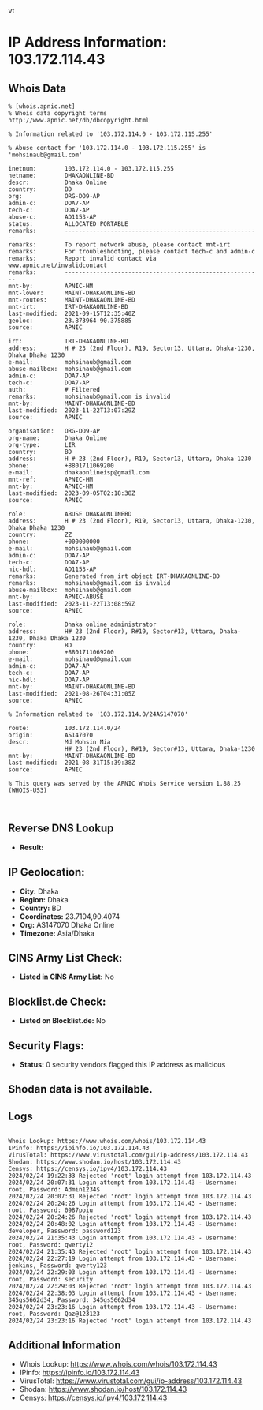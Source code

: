 vt
# IP Address Information: 103.172.114.43

## Whois Data
```
% [whois.apnic.net]
% Whois data copyright terms    http://www.apnic.net/db/dbcopyright.html

% Information related to '103.172.114.0 - 103.172.115.255'

% Abuse contact for '103.172.114.0 - 103.172.115.255' is 'mohsinaub@gmail.com'

inetnum:        103.172.114.0 - 103.172.115.255
netname:        DHAKAONLINE-BD
descr:          Dhaka Online
country:        BD
org:            ORG-DO9-AP
admin-c:        DOA7-AP
tech-c:         DOA7-AP
abuse-c:        AD1153-AP
status:         ALLOCATED PORTABLE
remarks:        --------------------------------------------------------
remarks:        To report network abuse, please contact mnt-irt
remarks:        For troubleshooting, please contact tech-c and admin-c
remarks:        Report invalid contact via www.apnic.net/invalidcontact
remarks:        --------------------------------------------------------
mnt-by:         APNIC-HM
mnt-lower:      MAINT-DHAKAONLINE-BD
mnt-routes:     MAINT-DHAKAONLINE-BD
mnt-irt:        IRT-DHAKAONLINE-BD
last-modified:  2021-09-15T12:35:40Z
geoloc:         23.873964 90.375885
source:         APNIC

irt:            IRT-DHAKAONLINE-BD
address:        H # 23 (2nd Floor), R19, Sector13, Uttara, Dhaka-1230, Dhaka Dhaka 1230
e-mail:         mohsinaub@gmail.com
abuse-mailbox:  mohsinaub@gmail.com
admin-c:        DOA7-AP
tech-c:         DOA7-AP
auth:           # Filtered
remarks:        mohsinaub@gmail.com is invalid
mnt-by:         MAINT-DHAKAONLINE-BD
last-modified:  2023-11-22T13:07:29Z
source:         APNIC

organisation:   ORG-DO9-AP
org-name:       Dhaka Online
org-type:       LIR
country:        BD
address:        H # 23 (2nd Floor), R19, Sector13, Uttara, Dhaka-1230
phone:          +8801711069200
e-mail:         dhakaonlineisp@gmail.com
mnt-ref:        APNIC-HM
mnt-by:         APNIC-HM
last-modified:  2023-09-05T02:18:38Z
source:         APNIC

role:           ABUSE DHAKAONLINEBD
address:        H # 23 (2nd Floor), R19, Sector13, Uttara, Dhaka-1230, Dhaka Dhaka 1230
country:        ZZ
phone:          +000000000
e-mail:         mohsinaub@gmail.com
admin-c:        DOA7-AP
tech-c:         DOA7-AP
nic-hdl:        AD1153-AP
remarks:        Generated from irt object IRT-DHAKAONLINE-BD
remarks:        mohsinaub@gmail.com is invalid
abuse-mailbox:  mohsinaub@gmail.com
mnt-by:         APNIC-ABUSE
last-modified:  2023-11-22T13:08:59Z
source:         APNIC

role:           Dhaka online administrator
address:        H# 23 (2nd Floor), R#19, Sector#13, Uttara, Dhaka-1230, Dhaka Dhaka 1230
country:        BD
phone:          +8801711069200
e-mail:         mohsinaud@gmail.com
admin-c:        DOA7-AP
tech-c:         DOA7-AP
nic-hdl:        DOA7-AP
mnt-by:         MAINT-DHAKAONLINE-BD
last-modified:  2021-08-26T04:31:05Z
source:         APNIC

% Information related to '103.172.114.0/24AS147070'

route:          103.172.114.0/24
origin:         AS147070
descr:          Md Mohsin Mia
                H# 23 (2nd Floor), R#19, Sector#13, Uttara, Dhaka-1230
mnt-by:         MAINT-DHAKAONLINE-BD
last-modified:  2021-08-31T15:39:38Z
source:         APNIC

% This query was served by the APNIC Whois Service version 1.88.25 (WHOIS-US3)



```
## Reverse DNS Lookup
- **Result:** 

## IP Geolocation:
- **City:** Dhaka
- **Region:** Dhaka
- **Country:** BD
- **Coordinates:** 23.7104,90.4074
- **Org:** AS147070 Dhaka Online
- **Timezone:** Asia/Dhaka

## CINS Army List Check:
- **Listed in CINS Army List:** 
No

## Blocklist.de Check:
- **Listed on Blocklist.de:** 
No

## Security Flags:
- **Status:** 0 security vendors flagged this IP address as malicious

## Shodan data is not available.

## Logs
```

Whois Lookup: https://www.whois.com/whois/103.172.114.43
IPinfo: https://ipinfo.io/103.172.114.43
VirusTotal: https://www.virustotal.com/gui/ip-address/103.172.114.43
Shodan: https://www.shodan.io/host/103.172.114.43
Censys: https://censys.io/ipv4/103.172.114.43
2024/02/24 19:22:33 Rejected 'root' login attempt from 103.172.114.43
2024/02/24 20:07:31 Login attempt from 103.172.114.43 - Username: root, Password: Admin1234$
2024/02/24 20:07:31 Rejected 'root' login attempt from 103.172.114.43
2024/02/24 20:24:26 Login attempt from 103.172.114.43 - Username: root, Password: 0987poiu
2024/02/24 20:24:26 Rejected 'root' login attempt from 103.172.114.43
2024/02/24 20:48:02 Login attempt from 103.172.114.43 - Username: developer, Password: password123
2024/02/24 21:35:43 Login attempt from 103.172.114.43 - Username: root, Password: qwerty12
2024/02/24 21:35:43 Rejected 'root' login attempt from 103.172.114.43
2024/02/24 22:27:19 Login attempt from 103.172.114.43 - Username: jenkins, Password: qwerty123
2024/02/24 22:29:03 Login attempt from 103.172.114.43 - Username: root, Password: security
2024/02/24 22:29:03 Rejected 'root' login attempt from 103.172.114.43
2024/02/24 22:38:03 Login attempt from 103.172.114.43 - Username: 345gs5662d34, Password: 345gs5662d34
2024/02/24 23:23:16 Login attempt from 103.172.114.43 - Username: root, Password: Qaz@123123
2024/02/24 23:23:16 Rejected 'root' login attempt from 103.172.114.43

```
## Additional Information
- Whois Lookup: https://www.whois.com/whois/103.172.114.43
- IPinfo: https://ipinfo.io/103.172.114.43
- VirusTotal: https://www.virustotal.com/gui/ip-address/103.172.114.43
- Shodan: https://www.shodan.io/host/103.172.114.43
- Censys: https://censys.io/ipv4/103.172.114.43

